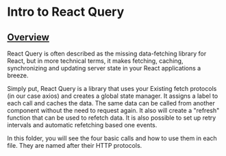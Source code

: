 # Intro to React Query

## [Overview](https://react-query.tanstack.com/overview)

React Query is often described as the missing data-fetching library for React, but in more technical terms, it makes fetching, caching, synchronizing and updating server state in your React applications a breeze.

Simply put, React Query is a library that uses your Existing fetch protocols (in our case axios) and creates a global state manager. It assigns a label to each call and caches the data. The same data can be called from another component without the need to request again. It also will create a "refresh" function that can be used to refetch data. It is also possible to set up retry intervals and automatic refetching based one events.

In this folder, you will see the four basic calls and how to use them in each file. They are named after their HTTP protocols.
